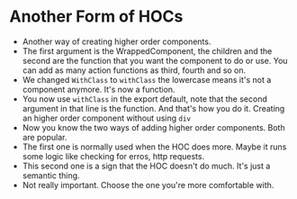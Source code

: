 # Another Form of HOCs
- Another way of creating higher order components. 
- The first argument is the WrappedComponent, the children and the second are the function that you want the component to do or use. You can add as many action functions as third, fourth and so on. 
- We changed `WithClass` to `withClass` the lowercase means it's not a component anymore. It's now a function.
- You now use `withClass` in the export default, note that the second argument in that line is the function. And that's how you do it. Creating an higher order component without using `div`
- Now you know the two ways of adding higher order components. Both are popular.
- The first one is normally used when the HOC does more. Maybe it runs some logic like checking for erros, http requests.
- This second one is a sign that the HOC doesn't do much. It's just a semantic thing.
- Not really important. Choose the one you're more comfortable with. 
